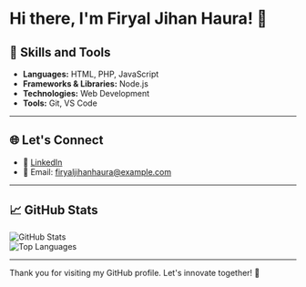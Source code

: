 # Hi there, I'm Firyal Jihan Haura! 👋

## 🚀 Skills and Tools

- **Languages:** HTML, PHP, JavaScript
- **Frameworks & Libraries:** Node.js
- **Technologies:** Web Development
- **Tools:** Git, VS Code

---

## 🌐 Let's Connect

- 💼 [LinkedIn](https://www.linkedin.com/in/firyal-jihan-haura)  
- 📧 Email: firyaljihanhaura@example.com

---

## 📈 GitHub Stats

![GitHub Stats](https://github-readme-stats.vercel.app/api?username=firyaljihan&show_icons=true&theme=radical)  
![Top Languages](https://github-readme-stats.vercel.app/api/top-langs/?username=firyaljihan&layout=compact&theme=radical)

---

Thank you for visiting my GitHub profile. Let's innovate together! 🚀
